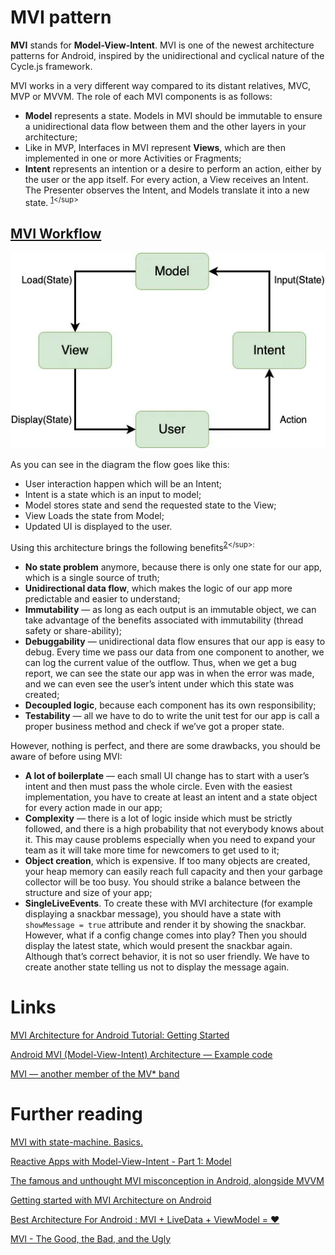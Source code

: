 # MVI pattern
**MVI** stands for **Model-View-Intent**. MVI is one of the newest architecture patterns for Android, inspired by the unidirectional and cyclical nature of the Cycle.js framework.

MVI works in a very different way compared to its distant relatives, MVC, MVP or MVVM. The role of each MVI components is as follows:
- **Model** represents a state. Models in MVI should be immutable to ensure a unidirectional data flow between them and the other layers in your architecture;
- Like in MVP, Interfaces in MVI represent **Views**, which are then implemented in one or more Activities or Fragments;
- **Intent** represents an intention or a desire to perform an action, either by the user or the app itself. For every action, a View receives an Intent. The Presenter observes the Intent, and Models translate it into a new state. <sup>[1](https://www.kodeco.com/817602-mvi-architecture-for-android-tutorial-getting-started#:~:text=MVI%20stands%20for,a%20new%20state.)</sup>

## [MVI Workflow](https://krishanmadushankadev.medium.com/android-mvi-model-view-intent-architecture-example-code-bc7dc8edb33#:~:text=the%20app%20itself.-,MVI%20Workflow,-As%20you%20can)
![](./res/mvi.png "MVI")

As you can see in the diagram the flow goes like this:
- User interaction happen which will be an Intent;
- Intent is a state which is an input to model;
- Model stores state and send the requested state to the View;
- View Loads the state from Model;
- Updated UI is displayed to the user.

Using this architecture brings the following benefits<sup>[2](https://proandroiddev.com/mvi-a-new-member-of-the-mv-band-6f7f0d23bc8a#:~:text=Using%20this%20architecture,the%20message%20again.)</sup>:
- **No state problem** anymore, because there is only one state for our app, which is a single source of truth;
- **Unidirectional data flow**, which makes the logic of our app more predictable and easier to understand;
- **Immutability** — as long as each output is an immutable object, we can take advantage of the benefits associated with immutability (thread safety or share-ability);
- **Debuggability** — unidirectional data flow ensures that our app is easy to debug. Every time we pass our data from one component to another, we can log the current value of the outflow. Thus, when we get a bug report, we can see the state our app was in when the error was made, and we can even see the user’s intent under which this state was created;
- **Decoupled logic**, because each component has its own responsibility;
- **Testability** — all we have to do to write the unit test for our app is call a proper business method and check if we’ve got a proper state.

However, nothing is perfect, and there are some drawbacks, you should be aware of before using MVI:
- **A lot of boilerplate** — each small UI change has to start with a user’s intent and then must pass the whole circle. Even with the easiest implementation, you have to create at least an intent and a state object for every action made in our app;
- **Complexity** — there is a lot of logic inside which must be strictly followed, and there is a high probability that not everybody knows about it. This may cause problems especially when you need to expand your team as it will take more time for newcomers to get used to it;
- **Object creation**, which is expensive. If too many objects are created, your heap memory can easily reach full capacity and then your garbage collector will be too busy. You should strike a balance between the structure and size of your app;
- **SingleLiveEvents**. To create these with MVI architecture (for example displaying a snackbar message), you should have a state with `showMessage = true` attribute and render it by showing the snackbar. However, what if a config change comes into play? Then you should display the latest state, which would present the snackbar again. Although that’s correct behavior, it is not so user friendly. We have to create another state telling us not to display the message again.

# Links
[MVI Architecture for Android Tutorial: Getting Started](https://www.kodeco.com/817602-mvi-architecture-for-android-tutorial-getting-started)

[Android MVI (Model-View-Intent) Architecture — Example code](https://krishanmadushankadev.medium.com/android-mvi-model-view-intent-architecture-example-code-bc7dc8edb33)

[MVI — another member of the MV* band](https://proandroiddev.com/mvi-a-new-member-of-the-mv-band-6f7f0d23bc8a)

# Further reading
[MVI with state-machine. Basics.](https://proandroiddev.com/mvi-architecture-with-a-state-machine-basics-721c5ebed893)

[Reactive Apps with Model-View-Intent - Part 1: Model](http://hannesdorfmann.com/android/mosby3-mvi-1/)

[The famous and unthought MVI misconception in Android, alongside MVVM](https://funkymuse.dev/posts/the-story-of-mvi/)

[Getting started with MVI Architecture on Android](https://ericampire.com/getting-started-with-mvi-architecture-on-android-b2c280b7023)

[Best Architecture For Android : MVI + LiveData + ViewModel = ❤️](https://proandroiddev.com/best-architecture-for-android-mvi-livedata-viewmodel-71a3a5ac7ee3)

[MVI - The Good, the Bad, and the Ugly](https://adambennett.dev/2019/07/mvi-the-good-the-bad-and-the-ugly/)
